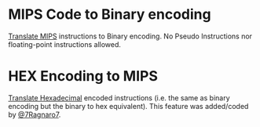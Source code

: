 # MIPS Code to Binary encoding
[Translate MIPS](https://github.com/Jeremias-V/MIPS-To-Binary/tree/main/src/Translator) instructions to Binary encoding.
No Pseudo Instructions nor floating-point instructions allowed.

# HEX Encoding to MIPS
[Translate Hexadecimal](https://github.com/Jeremias-V/MIPS-To-Binary/tree/main/src/HexTranslator) encoded instructions (i.e. the same as binary encoding but the binary to hex equivalent).
This feature was added/coded by [@7Ragnaro7](https://github.com/7Ragnaro7).

